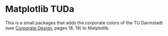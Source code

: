 # Matplotlib TUDa

This is a small packages that adds the corporate colors of the TU Darmstadt (see [Corporate Design](https://www.tu-darmstadt.de/media/medien_stabsstelle_km/services/medien_cd/das_bild_der_tu_darmstadt.pdf), pages 18, 19) to Matplotlib.
